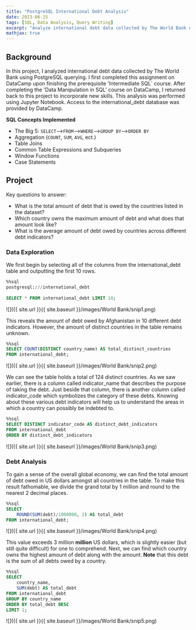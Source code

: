 ```yaml
---
title: "PostgreSQL International Debt Analysis"
date: 2023-06-15
tags: [SQL, Data Analysis, Query Writing]
excerpt: "Analyze international debt data collected by The World Bank using PostgreSQL querying"
mathjax: true
---
```


## Background

In this project, I analyzed international debt data collected by The World Bank using PostgreSQL querying. I first completed this assignment on DataCamp upon finishing the prerequisite 'Intermediate SQL` course. After completing the 'Data Manipulation in SQL' course on DataCamp, I returned back to this project to incorporate new skills. This analysis was performed using Jupyter Notebook. Access to the international_debt database was provided by DataCamp.

**SQL Concepts Implemented**

  - The Big 5: `SELECT`–\>`FROM`–\>`WHERE`–\>`GROUP
    BY`–\>`ORDER BY`
  - Aggregation (`COUNT`, `SUM`, `AVG`, ect.)
  - Table Joins
  - Common Table Expressions and Subqueries
  - Window Functions
  - Case Statements

## Project

Key questions to answer:
- What is the total amount of debt that is owed by the countries listed in the dataset?
- Which country owns the maximum amount of debt and what does that amount look like?
- What is the average amount of debt owed by countries across different debt indicators?

### Data Exploration

We first begin by selecting all of the columns from the international_debt table and outputting the first 10 rows. 

``` sql
%%sql
postgresql:///international_debt
    
SELECT * FROM international_debt LIMIT 10; 
```
![]({{ site.url }}{{ site.baseurl }}/images/World Bank/snip1.png)

This reveals the amount of debt owed by Afghanistan in 10 different debt indicators. However, the amount of distinct countries in the table remains unknown.

``` sql
%%sql
SELECT COUNT(DISTINCT country_name) AS total_distinct_countries
FROM international_debt;
```

![]({{ site.url }}{{ site.baseurl }}/images/World Bank/snip2.png)

We can see the table holds a total of 124 distinct countries. As we saw earlier, there is a column called indicator_name that describes the purpose of taking the debt. Just beside that column, there is another column called indicator_code which symbolizes the category of these debts. Knowing about these various debt indicators will help us to understand the areas in which a country can possibly be indebted to.

``` sql
%%sql
SELECT DISTINCT indicator_code AS distinct_debt_indicators
FROM international_debt
ORDER BY distinct_debt_indicators
```

![]({{ site.url }}{{ site.baseurl }}/images/World Bank/snip3.png)

### Debt Analysis

To gain a sense of the overall global economy, we can find the total amount of debt owed in US dollars amongst all countries in the table. To make this result fathomable, we divide the grand total by 1 million and round to the nearest 2 decimal places.

``` sql
%%sql
SELECT 
    ROUND(SUM(debt)/1000000, 2) AS total_debt
FROM international_debt; 
```

![]({{ site.url }}{{ site.baseurl }}/images/World Bank/snip4.png)

This value exceeds 3 million **million** US dollars, which is slightly easier (but still quite difficult) for one to comprehend. Next, we can find which country  owns the highest amount of debt along with the amount. **Note** that this debt is the sum of all debts owed by a country.

``` sql
%%sql
SELECT 
    country_name, 
    SUM(debt) AS total_debt
FROM international_debt
GROUP BY country_name
ORDER BY total_debt DESC
LIMIT 1;
```

![]({{ site.url }}{{ site.baseurl }}/images/World Bank/snip5.png)




